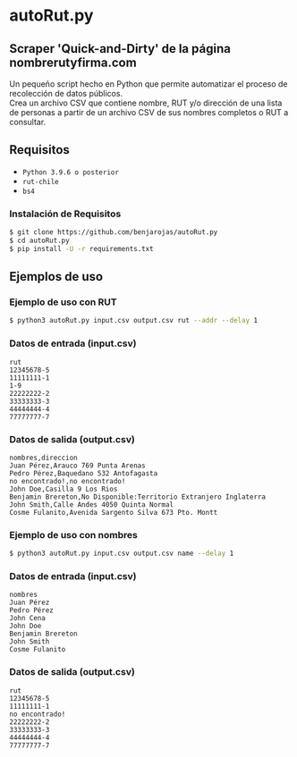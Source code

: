 # autoRut.py
## Scraper 'Quick-and-Dirty' de la página nombrerutyfirma.com
Un pequeño script hecho en Python que permite automatizar el proceso de recolección de datos públicos.\
Crea un archivo CSV que contiene nombre, RUT y/o dirección de una lista de personas a partir de un archivo CSV de sus nombres completos o RUT a consultar.
## Requisitos
- ```Python 3.9.6 o posterior```
- ```rut-chile```
- ```bs4```

### Instalación de Requisitos
```sh
$ git clone https://github.com/benjarojas/autoRut.py
$ cd autoRut.py
$ pip install -U -r requirements.txt
```
## Ejemplos de uso
### Ejemplo de uso con RUT
```sh
$ python3 autoRut.py input.csv output.csv rut --addr --delay 1
```
### Datos de entrada (input.csv)
```CSV
rut
12345678-5
11111111-1
1-9
22222222-2
33333333-3
44444444-4
77777777-7
```
### Datos de salida (output.csv)
```CSV
nombres,direccion
Juan Pérez,Arauco 769 Punta Arenas
Pedro Pérez,Baquedano 532 Antofagasta
no encontrado!,no encontrado!
John Doe,Casilla 9 Los Rios
Benjamin Brereton,No Disponible:Territorio Extranjero Inglaterra
John Smith,Calle Andes 4050 Quinta Normal
Cosme Fulanito,Avenida Sargento Silva 673 Pto. Montt
```
### Ejemplo de uso con nombres
```sh
$ python3 autoRut.py input.csv output.csv name --delay 1
```
### Datos de entrada (input.csv)
```CSV
nombres
Juan Pérez
Pedro Pérez
John Cena
John Doe
Benjamin Brereton
John Smith
Cosme Fulanito
```
### Datos de salida (output.csv)
```CSV
rut
12345678-5
11111111-1
no encontrado!
22222222-2
33333333-3
44444444-4
77777777-7
```
